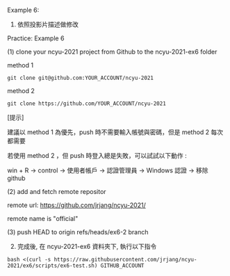 Example 6:

1. 依照投影片描述做修改

Practice: Example 6

(1) clone your ncyu-2021 project from Github to the ncyu-2021-ex6 folder

method 1
    
```
git clone git@github.com:YOUR_ACCOUNT/ncyu-2021
```
    
method 2
    
```   
git clone https://github.com/YOUR_ACCOUNT/ncyu-2021
```

[提示]

建議以 method 1 為優先，push 時不需要輸入帳號與密碼，但是 method 2 每次都需要

若使用 method 2 ，但 push 時登入總是失敗，可以試試以下動作 : 

win + R -> control -> 使用者帳戶 -> 認證管理員 -> Windows 認證 -> 移除 github


(2) add and fetch remote repositor

remote url: https://github.com/jrjang/ncyu-2021/
    
remote name is "official"
    
(3) push HEAD to origin refs/heads/ex6-2 branch



2. 完成後, 在 ncyu-2021-ex6 資料夾下, 執行以下指令

```
bash <(curl -s https://raw.githubusercontent.com/jrjang/ncyu-2021/ex6/scripts/ex6-test.sh) GITHUB_ACCOUNT
```
